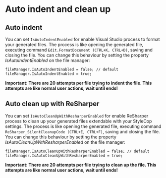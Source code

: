 # Auto indent and clean up

## Auto indent

You can set `IsAutoIndentEnabled` for enable Visual Studio process to format your generated files. The process is like opening the generated file, executing command `Edit.FormatDocument (CTRL+K, CTRL+D)`, saving and closing the file. You can change this behaviour by setting the property *IsAutoIndentEnabled* on the file manager:

```
fileManager.IsAutoIndentEnabled = false; // default 
fileManager.IsAutoIndentEnabled = true;
```

**Important: There are 20 attempts per file trying to indent the file. This attempts are like normal user actions, wait until ends!**



##  Auto clean up with ReSharper

You can set `IsAutoCleanUpWithResharperEnabled` for enable ReSharper process to clean up your generated files extendable with your StyleCop settings. The process is like opening the generated file, executing command `ReSharper_SilentCleanupCode (CTRL+E, CTRL+F)`, saving and closing the file. You can change this behaviour by setting the property *IsAutoCleanUpWithResharperEnabled* on the file manager:

```
fileManager.IsAutoCleanUpWithResharperEnabled = false; // default 
fileManager.IsAutoCleanUpWithResharperEnabled = true;
```

**Important: There are 20 attempts per file trying to clean up the file. This attempts are like normal user actions, wait until ends!**

